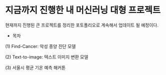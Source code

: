 # 지금까지 진행한 내 머신러닝 대형 프로젝트

현재까지 진행된 큰 프로젝트를 정리한 포토폴리오로 계속해서 업데이트 될 예정이다.

* 목차
  
(1) Find-Cancer: 악성 종양 진단 모델

(2) Text-to-image: 텍스트 이미지 변환 모델

(3) 서울시 평균 기온 예측 해커톤
